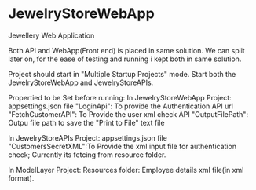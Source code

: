 # JewelryStoreWebApp
Jewellery Web Application

Both API and WebApp(Front end) is placed in same solution. We can split later on, for the ease of testing and running i kept both in same solution.

Project should start in "Multiple Startup Projects" mode. Start both the JewelryStoreWebApp and JewelryStoreAPIs.

Propertied to be Set before running:
In JewelryStoreWebApp Project:
  appsettings.json file
      "LoginApi": To provide the Authentication API url
      "FetchCustomerAPI": To Provide the user xml check API
      "OutputFilePath": Outpu file path to save the "Print to File" text file
      
 In JewelryStoreAPIs Project:
  appsettings.json file     
"CustomersSecretXML":To Provide the xml input file for authentication check; Currently its fetcing from resource folder.

In ModelLayer Project:
Resources folder: Employee details xml file(in xml format).


